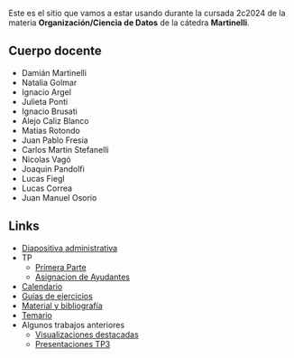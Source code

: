 Este es el sitio que vamos a estar usando durante la cursada 2c2024 de la materia **Organización/Ciencia de Datos** de la cátedra **Martinelli**.

## Cuerpo docente

* Damián Martinelli
* Natalia Golmar
* Ignacio Argel
* Julieta Ponti
* Ignacio Brusati
* Alejo Caliz Blanco
* Matias Rotondo
* Juan Pablo Fresia
* Carlos Martin Stefanelli
* Nicolas Vagó
* Joaquin Pandolfi
* Lucas Fiegl
* Lucas Correa
* Juan Manuel Osorio

## Links

* [Diapositiva administrativa](https://docs.google.com/presentation/d/1nDd3bnu_YrViRGqyInx__iT78UD0DW_ycdj84nVSiQo/edit?usp=sharing)
* TP
  * [Primera Parte](https://docs.google.com/document/d/1pVGBDDmvJOh6RCQa5UOBxK-dY7O_BdBJAMr6uDDCc08/edit?usp=sharing)
  * [Asignacion de Ayudantes](https://docs.google.com/spreadsheets/d/1y6ns3ZfOYN_f7DhP9AsBIhedBfWN21cbY9LjD0Y_OYo/edit?usp=sharing)  
* [Calendario](calendario_2025_1c.md)
* [Guías de ejercicios](/guias)
* [Material y bibliografía](materiales.md)
* [Temario](temario.md)
* Algunos trabajos anteriores
  * [Visualizaciones destacadas](visualizaciones.md)
  * [Presentaciones TP3](tps4.md)
